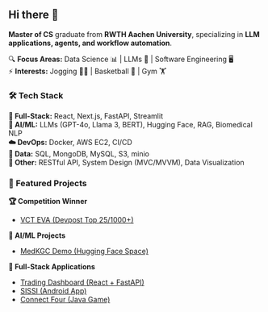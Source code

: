 ## Hi there 👋

**Master of CS** graduate from **RWTH Aachen University**, specializing in **LLM applications, agents, and workflow automation**.

🔍 **Focus Areas:** Data Science 📊 | LLMs 🤖 | Software Engineering 🖥️  
⚡ **Interests:** Jogging 🏃‍♂️ | Basketball 🏀 | Gym 🏋️

### 🛠️ Tech Stack

**🚀 Full-Stack:** React, Next.js, FastAPI, Streamlit  
**🤖 AI/ML:** LLMs (GPT-4o, Llama 3, BERT), Hugging Face, RAG, Biomedical NLP  
**☁️ DevOps:** Docker, AWS EC2, CI/CD  
**💾 Data:** SQL, MongoDB, MySQL, S3, minio  
**🎯 Other:** RESTful API, System Design (MVC/MVVM), Data Visualization

### 🌟 Featured Projects

**🏆 Competition Winner**
- [VCT EVA (Devpost Top 25/1000+)](https://devpost.com/software/shadow-code-zero-terminal)

**🧠 AI/ML Projects**
- [MedKGC Demo (Hugging Face Space)](https://huggingface.co/spaces/hanbinChen/medKGC)

**💼 Full-Stack Applications**
- [Trading Dashboard (React + FastAPI)](https://github.com/hanbinChen97/react-ranking-page)
- [SISSI (Android App)](https://github.com/JohannHalley/SISSI)
- [Connect Four (Java Game)](https://gitlab.com/hanbin.9797/viergewinnt)
